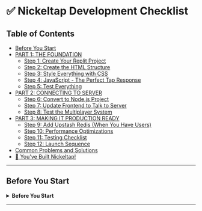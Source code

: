 # ✅ Nickeltap Development Checklist


## Table of Contents
- [Before You Start](#before-you-start)
- [PART 1: THE FOUNDATION](#part-1-the-foundation)
  - [Step 1: Create Your Replit Project](#step-1-create-your-replit-project)
  - [Step 2: Create the HTML Structure](#step-2-create-the-html-structure)
  - [Step 3: Style Everything with CSS](#step-3-style-everything-with-css)
  - [Step 4: JavaScript - The Perfect Tap Response](#step-4-javascript---the-perfect-tap-response)
  - [Step 5: Test Everything](#step-5-test-everything)
- [PART 2: CONNECTING TO SERVER](#part-2-connecting-to-server)
  - [Step 6: Convert to Node.js Project](#step-6-convert-to-nodejs-project)
  - [Step 7: Update Frontend to Talk to Server](#step-7-update-frontend-to-talk-to-server)
  - [Step 8: Test the Multiplayer System](#step-8-test-the-multiplayer-system)
- [PART 3: MAKING IT PRODUCTION READY](#part-3-making-it-production-ready)
  - [Step 9: Add Upstash Redis (When You Have Users)](#step-9-add-upstash-redis-when-you-have-users)
  - [Step 10: Performance Optimizations](#step-10-performance-optimizations)
  - [Step 11: Testing Checklist](#step-11-testing-checklist)
  - [Step 12: Launch Sequence](#step-12-launch-sequence)
- [Common Problems and Solutions](#common-problems-and-solutions)
- [🎉 You've Built Nickeltap!](#-youve-built-nickeltap)

---

## Before You Start

<details>
<summary><strong>Before You Start</strong></summary>

- [ ] **What We're Building**  
  - A single web page with a button that's so satisfying to tap that people literally can't stop. The entire app is just three files that work together.

- [ ] **Tools You Need**  
  - A Replit account (free at replit.com)  
  - Your Chad Kroeger nickel image (named chad-nickel.png)  
  - A tap sound effect (named tap-sound.mp3)  
  - About 3 hours to build the basic version

- [ ] **The Three Files We'll Create**  
Your Replit Project/
├── index.html (the page structure)
├── style.css (how it looks)
├── script.js (how it works)
├── chad-nickel.png (your image)
└── tap-sound.mp3 (your sound)

php-template
Copy code
</details>

---
